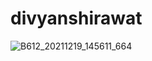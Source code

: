 # divyanshirawat
![B612_20211219_145611_664](https://user-images.githubusercontent.com/90617749/152687372-da6c955a-876f-4090-b56d-a49e16c1fd40.jpg)
